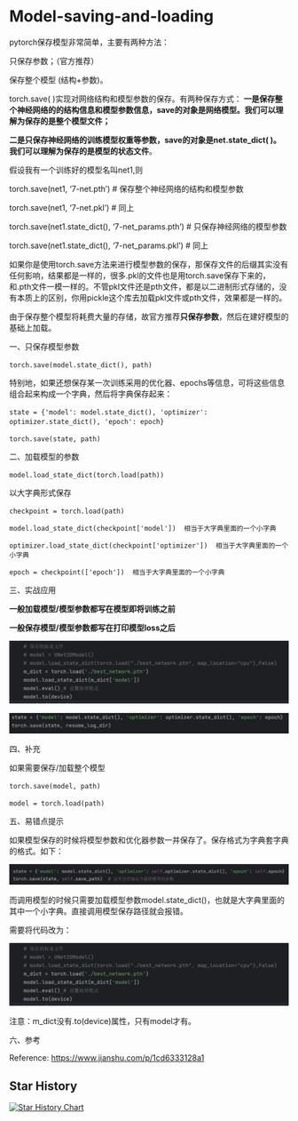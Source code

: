 # Model-saving-and-loading

pytorch保存模型非常简单，主要有两种方法：

只保存参数；（官方推荐）

保存整个模型 (结构+参数)。

torch.save( )实现对网络结构和模型参数的保存。有两种保存方式：
**一是保存整个神经网络的的结构信息和模型参数信息，save的对象是网络模型。我们可以理解为保存的是整个模型文件；**

**二是只保存神经网络的训练模型权重等参数，save的对象是net.state_dict( )。我们可以理解为保存的是模型的状态文件**。

假设我有一个训练好的模型名叫net1,则

torch.save(net1, ‘7-net.pth’) # 保存整个神经网络的结构和模型参数

torch.save(net1, ‘7-net.pkl’)  # 同上

torch.save(net1.state_dict(), ‘7-net_params.pth’) # 只保存神经网络的模型参数

torch.save(net1.state_dict(), ‘7-net_params.pkl’)  # 同上

如果你是使用torch.save方法来进行模型参数的保存，那保存文件的后缀其实没有任何影响，结果都是一样的，很多.pkl的文件也是用torch.save保存下来的，和.pth文件一模一样的。不管pkl文件还是pth文件，都是以二进制形式存储的，没有本质上的区别，你用pickle这个库去加载pkl文件或pth文件，效果都是一样的。

由于保存整个模型将耗费大量的存储，故官方推荐**只保存参数**，然后在建好模型的基础上加载。

一、只保存模型参数

`torch.save(model.state_dict(), path)`

特别地，如果还想保存某一次训练采用的优化器、epochs等信息，可将这些信息组合起来构成一个字典，然后将字典保存起来：

`state = {'model': model.state_dict(), 'optimizer': optimizer.state_dict(), 'epoch': epoch}`

`torch.save(state, path)`

二、加载模型的参数

`model.load_state_dict(torch.load(path))`

以大字典形式保存

`checkpoint = torch.load(path)`

`model.load_state_dict(checkpoint['model'])  相当于大字典里面的一个小字典`  

`optimizer.load_state_dict(checkpoint['optimizer'])  相当于大字典里面的一个小字典`

`epoch = checkpoint(['epoch'])  相当于大字典里面的一个小字典`

三、实战应用

**一般加载模型/模型参数都写在模型即将训练之前**

**一般保存模型/模型参数都写在打印模型loss之后**

![load](load.png)

![save](save.png)

四、补充

如果需要保存/加载整个模型

`torch.save(model, path)`

`model = torch.load(path)`

五、易错点提示

如果模型保存的时候将模型参数和优化器参数一并保存了。保存格式为字典套字典的格式。如下：

![dict](dict.png)

而调用模型的时候只需要加载模型参数model.state_dict()，也就是大字典里面的其中一个小字典。直接调用模型保存路径就会报错。

需要将代码改为：

![load_new](load_new.png)

注意：m_dict没有.to(device)属性，只有model才有。

六、参考

Reference: https://www.jianshu.com/p/1cd6333128a1

## Star History
[![Star History Chart](https://api.star-history.com/svg?repos=Benny0323/Model-saving-and-loading&type=Date)](https://star-history.com/#Benny0323/Model-saving-and-loading&Date)
